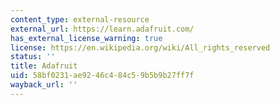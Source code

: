 ```yaml
---
content_type: external-resource
external_url: https://learn.adafruit.com/
has_external_license_warning: true
license: https://en.wikipedia.org/wiki/All_rights_reserved
status: ''
title: Adafruit
uid: 58bf0231-ae92-46c4-84c5-9b5b9b27ff7f
wayback_url: ''
---
```

